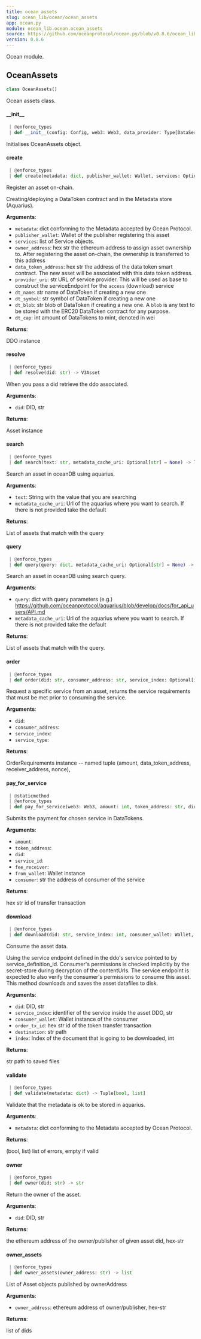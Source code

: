 ```yaml
---
title: ocean_assets
slug: ocean_lib/ocean/ocean_assets
app: ocean.py
module: ocean_lib.ocean.ocean_assets
source: https://github.com/oceanprotocol/ocean.py/blob/v0.8.6/ocean_lib/ocean/ocean_assets.py
version: 0.8.6
---
```

Ocean module.

## OceanAssets

```python
class OceanAssets()
```

Ocean assets class.

#### \_\_init\_\_

```python
 | @enforce_types
 | def __init__(config: Config, web3: Web3, data_provider: Type[DataServiceProvider], ddo_registry_address: str) -> None
```

Initialises OceanAssets object.

#### create

```python
 | @enforce_types
 | def create(metadata: dict, publisher_wallet: Wallet, services: Optional[list] = None, owner_address: Optional[str] = None, data_token_address: Optional[str] = None, provider_uri: Optional[str] = None, dt_name: Optional[str] = None, dt_symbol: Optional[str] = None, dt_blob: Optional[str] = None, dt_cap: Optional[int] = None, encrypt: Optional[bool] = False) -> Optional[V3Asset]
```

Register an asset on-chain.

Creating/deploying a DataToken contract and in the Metadata store (Aquarius).

**Arguments**:

- `metadata`: dict conforming to the Metadata accepted by Ocean Protocol.
- `publisher_wallet`: Wallet of the publisher registering this asset
- `services`: list of Service objects.
- `owner_address`: hex str the ethereum address to assign asset ownership to. After
registering the asset on-chain, the ownership is transferred to this address
- `data_token_address`: hex str the address of the data token smart contract. The new
asset will be associated with this data token address.
- `provider_uri`: str URL of service provider. This will be used as base to
construct the serviceEndpoint for the `access` (download) service
- `dt_name`: str name of DataToken if creating a new one
- `dt_symbol`: str symbol of DataToken if creating a new one
- `dt_blob`: str blob of DataToken if creating a new one. A `blob` is any text
to be stored with the ERC20 DataToken contract for any purpose.
- `dt_cap`: int amount of DataTokens to mint, denoted in wei

**Returns**:

DDO instance

#### resolve

```python
 | @enforce_types
 | def resolve(did: str) -> V3Asset
```

When you pass a did retrieve the ddo associated.

**Arguments**:

- `did`: DID, str

**Returns**:

Asset instance

#### search

```python
 | @enforce_types
 | def search(text: str, metadata_cache_uri: Optional[str] = None) -> list
```

Search an asset in oceanDB using aquarius.

**Arguments**:

- `text`: String with the value that you are searching
- `metadata_cache_uri`: Url of the aquarius where you want to search. If there is not
provided take the default

**Returns**:

List of assets that match with the query

#### query

```python
 | @enforce_types
 | def query(query: dict, metadata_cache_uri: Optional[str] = None) -> list
```

Search an asset in oceanDB using search query.

**Arguments**:

- `query`: dict with query parameters
(e.g.) https://github.com/oceanprotocol/aquarius/blob/develop/docs/for_api_users/API.md
- `metadata_cache_uri`: Url of the aquarius where you want to search. If there is not
provided take the default

**Returns**:

List of assets that match with the query.

#### order

```python
 | @enforce_types
 | def order(did: str, consumer_address: str, service_index: Optional[int] = None, service_type: Optional[str] = None, userdata: Optional[dict] = None) -> OrderRequirements
```

Request a specific service from an asset, returns the service requirements that
must be met prior to consuming the service.

**Arguments**:

- `did`: 
- `consumer_address`: 
- `service_index`: 
- `service_type`: 

**Returns**:

OrderRequirements instance -- named tuple (amount, data_token_address, receiver_address, nonce),

#### pay\_for\_service

```python
 | @staticmethod
 | @enforce_types
 | def pay_for_service(web3: Web3, amount: int, token_address: str, did: str, service_id: int, fee_receiver: str, from_wallet: Wallet, consumer: str) -> str
```

Submits the payment for chosen service in DataTokens.

**Arguments**:

- `amount`: 
- `token_address`: 
- `did`: 
- `service_id`: 
- `fee_receiver`: 
- `from_wallet`: Wallet instance
- `consumer`: str the address of consumer of the service

**Returns**:

hex str id of transfer transaction

#### download

```python
 | @enforce_types
 | def download(did: str, service_index: int, consumer_wallet: Wallet, order_tx_id: str, destination: Union[str, Path], index: Optional[int] = None, userdata: Optional[dict] = None) -> str
```

Consume the asset data.

Using the service endpoint defined in the ddo's service pointed to by service_definition_id.
Consumer's permissions is checked implicitly by the secret-store during decryption
of the contentUrls.
The service endpoint is expected to also verify the consumer's permissions to consume this
asset.
This method downloads and saves the asset datafiles to disk.

**Arguments**:

- `did`: DID, str
- `service_index`: identifier of the service inside the asset DDO, str
- `consumer_wallet`: Wallet instance of the consumer
- `order_tx_id`: hex str id of the token transfer transaction
- `destination`: str path
- `index`: Index of the document that is going to be downloaded, int

**Returns**:

str path to saved files

#### validate

```python
 | @enforce_types
 | def validate(metadata: dict) -> Tuple[bool, list]
```

Validate that the metadata is ok to be stored in aquarius.

**Arguments**:

- `metadata`: dict conforming to the Metadata accepted by Ocean Protocol.

**Returns**:

(bool, list) list of errors, empty if valid

#### owner

```python
 | @enforce_types
 | def owner(did: str) -> str
```

Return the owner of the asset.

**Arguments**:

- `did`: DID, str

**Returns**:

the ethereum address of the owner/publisher of given asset did, hex-str

#### owner\_assets

```python
 | @enforce_types
 | def owner_assets(owner_address: str) -> list
```

List of Asset objects published by ownerAddress

**Arguments**:

- `owner_address`: ethereum address of owner/publisher, hex-str

**Returns**:

list of dids

